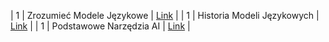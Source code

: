| 1     | Zrozumieć Modele Językowe                 | [Link](mdc:Materialy_z_lekcji/Tydzień_1_Wstęp_do_AI_i_modeli_językowych/Lekcja_Zrozumiec_Modele_Jezykowe/Czym_sa_modele_jezykowe.txt)                                                              |
| 1     | Historia Modeli Językowych              | [Link](mdc:Materialy_z_lekcji/Tydzień_1_Wstęp_do_AI_i_modeli_językowych/Lekcja_Historia_Modeli_Jezykowych/Historia_modeli_jezykowych.txt)                                                         |
| 1     | Podstawowe Narzędzia AI                 | [Link](mdc:Materialy_z_lekcji/Tydzień_1_Wstęp_do_AI_i_modeli_językowych/Lekcja_Podstawowe_Narzedzia_AI/Podstawowe_Narzedzia_AI.txt)                                                              | 